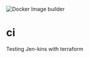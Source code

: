 ![Docker Image builder](https://github.com/dawitnida/ci/workflows/Docker%20Image%20builder/badge.svg)

# ci

Testing Jen-kins with terraform

